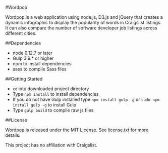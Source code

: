 #Wordpop

Wordpop is a web application using node.js, D3.js and jQuery that creates a dynamic infographic to display the popularity of words in Craigslist listings. It can also compare the number of software developer job listings across different cities.

##Dependencies

* node 0.12.7 or later
* Gulp 3.9.* or higher 
* npm to install dependencies
* sass to compile Sass files

##Getting Started

* `cd` into downloaded project directory
* Type `npm install` to install dependencies
* If you do not have Gulp installed type `npm install gulp -g` or `sudo npm install gulp -g` to install Gulp
* Type `gulp build` to compile raw js files

##License

Wordpop is released under the MIT License. See license.txt for more details.

This project has no affiliation with Craigslist.